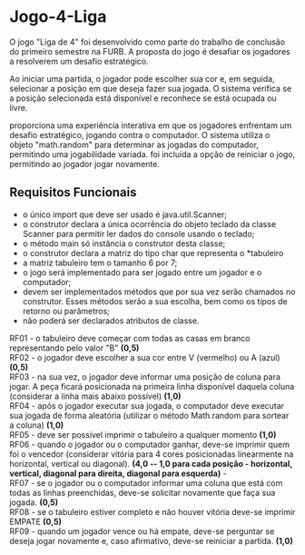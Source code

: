 # Jogo-4-Liga

O jogo "Liga de 4" foi desenvolvido como parte do trabalho de conclusão do primeiro semestre na FURB. A proposta do jogo é desafiar os jogadores a resolverem um desafio estratégico. 

Ao iniciar uma partida, o jogador pode escolher sua cor e, em seguida, selecionar a posição em que deseja fazer sua jogada. O sistema verifica se a posição selecionada está disponível e reconhece se está ocupada ou livre.

 proporciona uma experiência interativa em que os jogadores enfrentam um desafio estratégico, jogando contra o computador. O sistema utiliza o objeto "math.random" para determinar as jogadas do computador, permitindo uma jogabilidade variada. foi incluída a opção de reiniciar o jogo, permitindo ao jogador jogar novamente.

## Requisitos Funcionais

- o único import que deve ser usado é java.util.Scanner;
- o construtor declara a única ocorrência do objeto teclado da classe Scanner para permitir ler dados do console usando o teclado;
- o método main só instância o construtor desta classe;
- o construtor declara a matriz do tipo char que representa o *tabuleiro
- a matriz tabuleiro tem o tamanho 6 por 7;
- o jogo será implementado para ser jogado entre um jogador e o computador;
- devem ser implementados métodos que por sua vez serão chamados no construtor. Esses métodos serão a sua escolha, bem como os tipos de retorno ou parâmetros;
- não poderá ser declarados atributos de classe.
 
RF01 - o tabuleiro deve começar com todas as casas em branco representando pelo valor "B" **(0,5)** <br />
RF02 - o jogador deve escolher a sua cor entre V (vermelho) ou A (azul)  **(0,5)** <br />
RF03 - na sua vez, o jogador deve informar uma posição de coluna para jogar. A peça ficará posicionada na primeira linha disponível daquela coluna (considerar a linha mais abaixo possível) **(1,0)** <br />
RF04 - após o jogador executar sua jogada, o computador deve executar sua jogada de forma aleatória (utilizar o método Math.random para sortear a coluna) **(1,0)** <br />
RF05 - deve ser possível imprimir o tabuleiro a qualquer momento **(1,0)** <br />
RF06 - quando o jogador ou o computador ganhar, deve-se imprimir quem foi o vencedor (considerar vitória para 4 cores posicionadas linearmente na horizontal, vertical ou diagonal). **(4,0 -- 1,0 para cada posição - horizontal, vertical, diagonal para direita, diagonal para esquerda)** -  <br /> 
RF07 - se o jogador ou o computador informar uma coluna que está com todas as linhas preenchidas, deve-se solicitar novamente que faça sua jogada. **(0,5)** <br />
RF08 - se o tabuleiro estiver completo e não houver vitória deve-se imprimir EMPATE **(0,5)** <br />
RF09 - quando um jogador vence ou há empate, deve-se perguntar se deseja jogar novamente e, caso afirmativo, deve-se reiniciar a partida. **(1,0)** <br />

